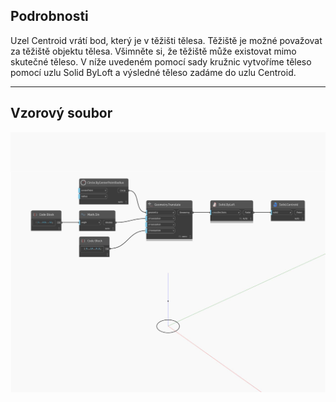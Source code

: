 ## Podrobnosti
Uzel Centroid vrátí bod, který je v těžišti tělesa. Těžiště je možné považovat za těžiště objektu tělesa. Všimněte si, že těžiště může existovat mimo skutečné těleso. V níže uvedeném pomocí sady kružnic vytvoříme těleso pomocí uzlu Solid ByLoft a výsledné těleso zadáme do uzlu Centroid.
___
## Vzorový soubor

![Centroid](./Autodesk.DesignScript.Geometry.Solid.Centroid_img.jpg)


